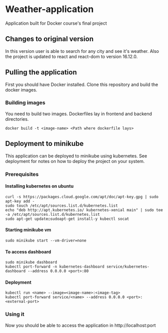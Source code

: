 # Weather-application

Application built for Docker course's final project

## Changes to original version

In this version user is able to search for any city and see it's weather. Also the project is updated to react and react-dom to version 16.12.0.

## Pulling the application

First you should have Docker installed. Clone this repository and build the docker images.

### Building images

You need to build two images. Dockerfiles lay in frontend and backend directories.
```
docker build -t <image-name> <Path where dockerfile lays>  
```

## Deployment to minikube

This application can be deployed to minikube using kubernetes. See deployment for notes on how to deploy the project on your system.

### Prerequisites

#### Installing kubernetes on ubuntu
```
curl -s https://packages.cloud.google.com/apt/doc/apt-key.gpg | sudo apt-key add -
sudo touch /etc/apt/sources.list.d/kubernetes.list
echo "deb http://apt.kubernetes.io/ kubernetes-xenial main" | sudo tee -a /etc/apt/sources.list.d/kubernetes.list
sudo apt-get update○sudoapt-get install-y kubectl socat
```

#### Starting minikube vm
```
sudo minikube start --vm-driver=none
```

#### To access dashboard
```
sudo minikube dashboard
kubectl port-forward -n kubernetes-dashboard service/kubernetes-dashboard --address 0.0.0.0 <port>:80
```

#### Deployment
```
kubectl run <name> --image=<image-name>:<image-tag>
kubectl port-forward service/<name> --address 0.0.0.0 <port>:<external-port>
```

### Using it

Now you should be able to access the application in http://localhost:port
